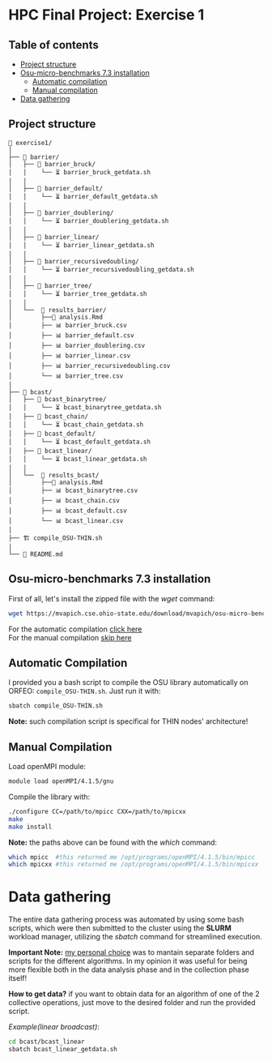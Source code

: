 # HPC Final Project: Exercise 1

## Table of contents
- [Project structure](#project-structure)
- [Osu-micro-benchmarks 7.3 installation](#osu-micro-benchmarks-73-installation)
    - [Automatic compilation](#automatic-compilation)
    - [Manual compilation](#manual-compilation)
- [Data gathering](#data-gathering)

## Project structure

```
📂 exercise1/
│ 
├── 📂 barrier/
│   ├── 📂 barrier_bruck/
│   │    └── ⏳ barrier_bruck_getdata.sh
│   │
│   ├── 📂 barrier_default/
│   │    └── ⏳ barrier_default_getdata.sh
│   │
│   ├── 📂 barrier_doublering/
│   │    └── ⏳ barrier_doublering_getdata.sh
│   │
│   ├── 📂 barrier_linear/
│   │    └── ⏳ barrier_linear_getdata.sh
│   │
│   ├── 📂 barrier_recursivedoubling/
│   │    └── ⏳ barrier_recursivedoubling_getdata.sh
│   │
│   ├── 📂 barrier_tree/
│   │    └── ⏳ barrier_tree_getdata.sh
│   │
│   └──  📂 results_barrier/
│        ├──🔎 analysis.Rmd
│        ├── 📊 barrier_bruck.csv
│        ├── 📊 barrier_default.csv
│        ├── 📊 barrier_doublering.csv
│        ├── 📊 barrier_linear.csv
│        ├── 📊 barrier_recursivedoubling.csv
│        └── 📊 barrier_tree.csv
│ 
├── 📂 bcast/
│   ├── 📂 bcast_binarytree/
│   │    └── ⏳ bcast_binarytree_getdata.sh
│   ├── 📂 bcast_chain/
│   │    └── ⏳ bcast_chain_getdata.sh
│   ├── 📂 bcast_default/
│   │    └── ⏳ bcast_default_getdata.sh
│   ├── 📂 bcast_linear/
│   │    └── ⏳ bcast_linear_getdata.sh
│   │
│   └──  📂 results_bcast/
│        ├──🔎 analysis.Rmd
│        ├── 📊 bcast_binarytree.csv
│        ├── 📊 bcast_chain.csv
│        ├── 📊 bcast_default.csv
│        └── 📊 bcast_linear.csv
│
├── 🏗️ compile_OSU-THIN.sh
│
└── 📰 README.md

```

## Osu-micro-benchmarks 7.3 installation

First of all, let's install the zipped file with the *wget* command:

```bash
wget https://mvapich.cse.ohio-state.edu/download/mvapich/osu-micro-benchmarks-7.3.tar.gz
```

For the automatic compilation [click here](#automatized-compilation) \
For the manual compilation [skip here](#manual-compilation)

## Automatic Compilation

I provided you a bash script to compile the OSU library automatically on ORFEO: `compile_OSU-THIN.sh`. Just run it with:

```bash
sbatch compile_OSU-THIN.sh
```

**Note:** such compilation script is specifical for THIN nodes' architecture!

## Manual Compilation

Load openMPI module:

```bash
module load openMPI/4.1.5/gnu
```

Compile the library with:

```bash
./configure CC=/path/to/mpicc CXX=/path/to/mpicxx
make
make install
```

**Note:** the paths above can be found with the *which* command:

```bash
which mpicc  #this returned me /opt/programs/openMPI/4.1.5/bin/mpicc
which mpicxx #this returned me /opt/programs/openMPI/4.1.5/bin/mpicxx 
```

# Data gathering

The entire data gathering process was automated by using some bash scripts, which were then submitted to the cluster using the **SLURM** workload manager, utilizing the *sbatch* command for streamlined execution.

**Important Note:** <u> my personal choice</u> was to mantain separate folders and scripts for the different algorithms. In my opinion it was useful for being more flexible both in the data analysis phase and in the collection phase itself!

**How to get data?** if you want to obtain data for an algorithm of one of the 2 collective operations, just move to the desired folder and run the provided script. 

*Example(linear broadcast)*:
```bash
cd bcast/bcast_linear
sbatch bcast_linear_getdata.sh
```

